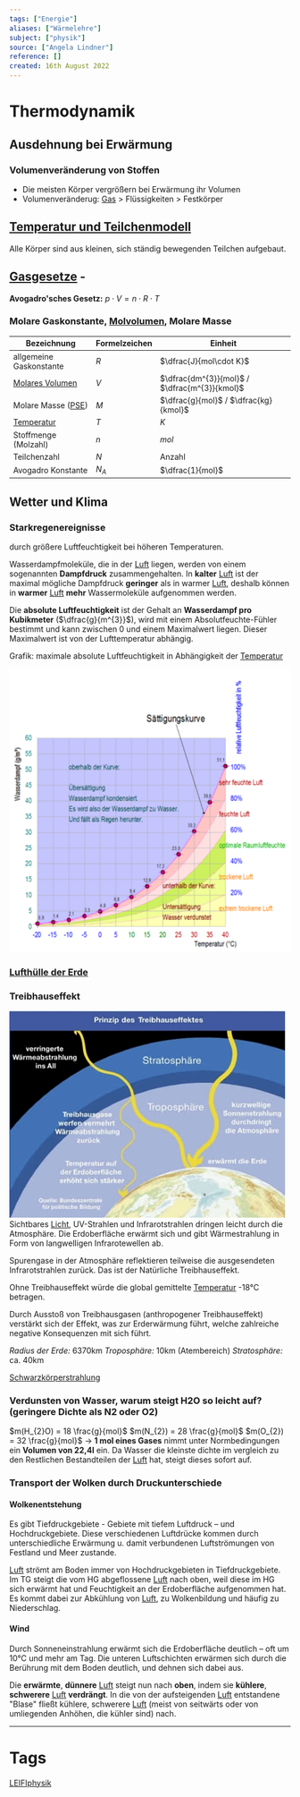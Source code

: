 ```yaml
---
tags: ["Energie"]
aliases: ["Wärmelehre"]
subject: ["physik"]
source: ["Angela Lindner"]
reference: []
created: 16th August 2022
---
```


# Thermodynamik
## Ausdehnung bei Erwärmung
### Volumenveränderung von Stoffen
- Die meisten Körper vergrößern bei Erwärmung ihr Volumen
- Volumenveränderug: [Gas](Allgemeines%20Gasgesetz.md) > Flüssigkeiten > Festkörper
## [Temperatur und Teilchenmodell](Temperatur%20und%20Teilchenmodell.md)
Alle Körper sind aus kleinen, sich ständig bewegenden Teilchen aufgebaut.
## [Gasgesetze](Allgemeines%20Gasgesetz.md) - [](Allgemeines%20Gasgesetz.md#Ideales%20Gas%20und%20reales%20Gas|ideales%20und%20reales%20Gas)
**Avogadro'sches Gesetz:**
$p\cdot V = n\cdot R\cdot T$

### Molare Gaskonstante, [Molvolumen](../chemie/Molvolumen.md), Molare Masse
| Bezeichnung                                         | Formelzeichen | Einheit                                       |
| --------------------------------------------------- | ------------- | --------------------------------------------- |
| allgemeine Gaskonstante                             | $R$           | $\dfrac{J}{mol\cdot K}$                       |
| [Molares Volumen](Molvolumen%5C)                                     | $V$           | $\dfrac{dm^{3}}{mol}$ / $\dfrac{m^{3}}{kmol}$ |
| Molare Masse ([PSE](Periodensystem%20der%20Elemente%5C)) | $M$           | $\dfrac{g}{mol}$ / $\dfrac{kg}{kmol}$         |
| [Temperatur](Temperatur%20und%20Teilchenmodell%5C)       | $T$           | $K$                                           |
| Stoffmenge (Molzahl)                                | $n$           | $mol$                                         |
| Teilchenzahl                                        | $N$           | Anzahl                                        |
| Avogadro Konstante                                  | $N_{A}$       | $\dfrac{1}{mol}$                              |
	
## Wetter und Klima
### Starkregenereignisse
durch größere Luftfeuchtigkeit bei höheren Temperaturen.

Wasserdampfmoleküle, die in der [Luft](Lufthülle%20der%20Erde.md) liegen, werden von einem sogenannten **Dampfdruck** zusammengehalten.
In **kalter** [Luft](Lufthülle%20der%20Erde.md) ist der maximal mögliche Dampfdruck **geringer** als in warmer [Luft](Lufthülle%20der%20Erde.md), deshalb können in **warmer** [Luft](Lufthülle%20der%20Erde.md) **mehr** Wassermoleküle aufgenommen werden.

Die **absolute Luftfeuchtigkeit** ist der Gehalt an **Wasserdampf pro Kubikmeter** ($\dfrac{g}{m^{3}}$), wird mit einem Absolutfeuchte-Fühler bestimmt und kann zwischen 0 und einem Maximalwert liegen. Dieser Maximalwert ist von der Lufttemperatur abhängig. 

Grafik: maximale absolute Luftfeuchtigkeit in Abhängigkeit der [Temperatur](Temperatur%20und%20Teilchenmodell.md)

![475](assets/RelLuftFeuchte2.png)

### [Lufthülle der Erde](Lufthülle%20der%20Erde.md)

### Treibhauseffekt
![Treibhaus](assets/Treibhaus.png)
Sichtbares [Licht](../chemie/Spektralanalyse.md), UV-Strahlen und Infrarotstrahlen dringen leicht durch die Atmosphäre. Die Erdoberfläche erwärmt sich und gibt Wärmestrahlung in Form von langwelligen Infrarotewellen ab.

Spurengase in der Atmosphäre reflektieren teilweise die ausgesendeten Infrarotstrahlen zurück.
Das ist der Natürliche Treibhauseffekt.

Ohne Treibhauseffekt würde die global gemittelte [Temperatur](Temperatur%20und%20Teilchenmodell.md) -18°C betragen.

Durch Ausstoß von Treibhausgasen (anthropogener Treibhauseffekt) verstärkt sich der Effekt, was zur Erderwärmung führt, welche zahlreiche negative Konsequenzen mit sich führt.

*Radius der Erde:* 6370km
*Troposphäre:* 10km (Atembereich)
*Stratosphäre:* ca. 40km



[Schwarzkörperstrahlung](Schwarzkörperstrahlung.md)
### Verdunsten von Wasser, warum steigt H2O so leicht auf? (geringere Dichte als N2 oder O2)
$m(H_{2}O) = 18 \frac{g}{mol}$
$m(N_{2}) = 28 \frac{g}{mol}$ 
$m(O_{2}) = 32 \frac{g}{mol}$
$\longrightarrow$ **1 mol eines Gases** nimmt unter Normbedingungen ein **Volumen von 22,4l** ein.
	Da Wasser die kleinste dichte im vergleich zu den Restlichen Bestandteilen der [Luft](Lufthülle%20der%20Erde.md) hat, steigt dieses sofort auf.
### Transport der Wolken durch Druckunterschiede
#### Wolkenentstehung
Es gibt Tiefdruckgebiete - Gebiete mit tiefem Luftdruck – und Hochdruckgebiete.
Diese verschiedenen Luftdrücke kommen durch unterschiedliche Erwärmung u. damit verbundenen Luftströmungen von Festland und Meer zustande.

[Luft](Lufthülle%20der%20Erde.md) strömt am Boden immer von Hochdruckgebieten in Tiefdruckgebiete.
Im TG steigt die vom HG abgeflossene [Luft](Lufthülle%20der%20Erde.md) nach oben, weil diese im HG sich erwärmt hat und Feuchtigkeit an der Erdoberfläche aufgenommen hat.
Es kommt dabei zur Abkühlung von [Luft](Lufthülle%20der%20Erde.md), zu Wolkenbildung und häufig zu Niederschlag.

#### Wind
Durch Sonneneinstrahlung erwärmt sich die Erdoberfläche deutlich – oft um 10°C und mehr am Tag.
Die unteren Luftschichten erwärmen sich durch die Berührung mit dem Boden deutlich, und dehnen sich dabei aus.

Die **erwärmte**, **dünnere** [Luft](Lufthülle%20der%20Erde.md) steigt nun nach **oben**, indem sie **kühlere**, **schwerere** [Luft](Lufthülle%20der%20Erde.md) **verdrängt**.
In die von der aufsteigenden [Luft](Lufthülle%20der%20Erde.md) entstandene "Blase" fließt kühlere, schwerere [Luft](Lufthülle%20der%20Erde.md) (meist von seitwärts oder von umliegenden Anhöhen, die kühler sind) nach.

---
# Tags
[LEIFIphysik](https://www.leifiphysik.de/waermelehre)